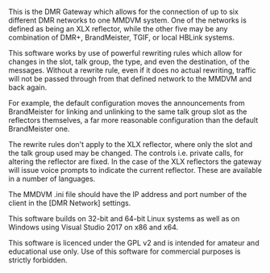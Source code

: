 This is the DMR Gateway which allows for the connection of up to six different DMR networks to one MMDVM system. 
One of the networks is defined as being an XLX reflector, while the other five may be any combination of DMR+, BrandMeister, TGIF, or local HBLink systems.

This software works by use of powerful rewriting rules which allow for changes in the slot, talk group, the type, and even the destination, of the messages. 
Without a rewrite rule, even if it does no actual rewriting, traffic will not be passed through from that defined network to the MMDVM and back again.

For example, the default configuration moves the announcements from BrandMeister for linking and unlinking to the same talk group slot as the reflectors themselves, 
a far more reasonable configuration than the default BrandMeister one.

The rewrite rules don't apply to the XLX reflector, where only the slot and the talk group used may be changed. 
The controls i.e. private calls, for altering the reflector are fixed. In the case of the XLX reflectors the gateway will issue voice prompts to indicate the current reflector. 
These are available in a number of languages.

The MMDVM .ini file should have the IP address and port number of the client in the [DMR Network] settings.

This software builds on 32-bit and 64-bit Linux systems as well as on Windows using Visual Studio 2017 on x86 and x64.

This software is licenced under the GPL v2 and is intended for amateur and educational use only. Use of this software for commercial purposes is strictly forbidden.
